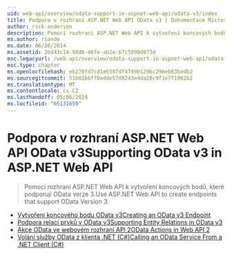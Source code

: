 ```yaml
---
uid: web-api/overview/odata-support-in-aspnet-web-api/odata-v3/index
title: Podpora v rozhraní ASP.NET Web API OData v3 | Dokumentace Microsoftu
author: rick-anderson
description: Pomocí rozhraní ASP.NET Web API k vytvoření koncových bodů, které podporují OData verze 3.
ms.author: riande
ms.date: 06/26/2014
ms.assetid: 26d43c14-98d8-46fe-ab2e-b7c5998d073d
msc.legacyurl: /web-api/overview/odata-support-in-aspnet-web-api/odata-v3
msc.type: chapter
ms.openlocfilehash: eb270fd7cd1e6507df47d9b1296c296eb63bedb2
ms.sourcegitcommit: 51b01b6ff8edde57d8243e4da28c9f1e7f1962b2
ms.translationtype: MT
ms.contentlocale: cs-CZ
ms.lasthandoff: 05/06/2019
ms.locfileid: "65131659"
---
```

# <a name="supporting-odata-v3-in-aspnet-web-api"></a><span data-ttu-id="bcde1-103">Podpora v rozhraní ASP.NET Web API OData v3</span><span class="sxs-lookup"><span data-stu-id="bcde1-103">Supporting OData v3 in ASP.NET Web API</span></span>

> <span data-ttu-id="bcde1-104">Pomocí rozhraní ASP.NET Web API k vytvoření koncových bodů, které podporují OData verze 3.</span><span class="sxs-lookup"><span data-stu-id="bcde1-104">Use ASP.NET Web API to create endpoints that support OData Version 3.</span></span>

- [<span data-ttu-id="bcde1-105">Vytvoření koncového bodu OData v3</span><span class="sxs-lookup"><span data-stu-id="bcde1-105">Creating an OData v3 Endpoint</span></span>](creating-an-odata-endpoint.md)
- [<span data-ttu-id="bcde1-106">Podpora relací prvků v OData v3</span><span class="sxs-lookup"><span data-stu-id="bcde1-106">Supporting Entity Relations in OData v3</span></span>](working-with-entity-relations.md)
- [<span data-ttu-id="bcde1-107">Akce OData ve webovém rozhraní API 2</span><span class="sxs-lookup"><span data-stu-id="bcde1-107">OData Actions in Web API 2</span></span>](odata-actions.md)
- [<span data-ttu-id="bcde1-108">Volání služby OData z klienta .NET (C#)</span><span class="sxs-lookup"><span data-stu-id="bcde1-108">Calling an OData Service From a .NET Client (C#)</span></span>](calling-an-odata-service-from-a-net-client.md)
